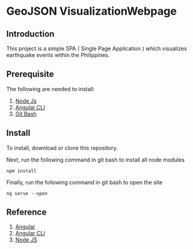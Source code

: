 # GeoJSON​ ​Visualization​ ​Webpage

## Introduction

This project is a simple SPA ( Single Page Application ) which visualizes earthquake events within the Philippines.

## Prerequisite

The following are needed to install:

1. [Node Js](https://nodejs.org/en/)
2. [Angular CLI](https://cli.angular.io/)
3. [Git Bash](https://git-for-windows.github.io/)

## Install

To install, download or clone this repository.

Next, run the following command in git bash to install all node modules

	npm install

Finally, run the following command in git bash to open the site

	ng serve --open

## Reference

1. [Angular](https://angular.io/)
3. [Angular CLI](https://cli.angular.io/)
4. [Node JS](https://nodejs.org/en/)